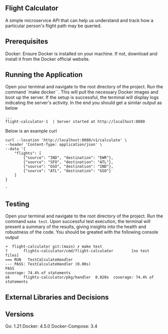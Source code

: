 ## Flight Calculator
A simple microservice API that can help us understand and track how a particular person's flight path may be queried.

## Prerequisites
Docker: Ensure Docker is installed on your machine. If not, download and install it from the Docker official website.

## Running the Application
Open your terminal and navigate to the root directory of the project.
Run the command `make docker``. This will pull the necessary Docker images and boot up the server.
If the setup is successful, the terminal will display logs indicating the server's activity. In the end you should get a similar output as below

```
...                                                           
flight-calculator-1  | Server started at http://localhost:8080
```

Below is an example curl

```
curl --location 'http://localhost:8080/v1/calculate' \
--header 'Content-Type: application/json' \
--data '{
    "flights": [
        {"source": "IND", "destination": "EWR"},
        {"source": "SFO", "destination": "ATL"},
        {"source": "GSO", "destination": "IND"},
        {"source": "ATL", "destination": "GSO"}
    ]
}

'
```

## Testing

Open your terminal and navigate to the root directory of the project.
Run the command `make test`.
Upon successful test execution, the terminal will present a summary of the results, giving insights into the health and robustness of the code. You should be greated with the following console output

```
➜  flight-calculator git:(main) ✗ make test
?       flights-calculator/cmd/flight-calculator        [no test files]
=== RUN   TestCalculateHandler
--- PASS: TestCalculateHandler (0.00s)
PASS
coverage: 74.4% of statements
ok      flights-calculator/pkg/handler  0.020s  coverage: 74.4% of statements
```

## External Libraries and Decisions

## Versions

Go: 1.21
Docker: 4.5.0
Docker-Compose: 3.4
